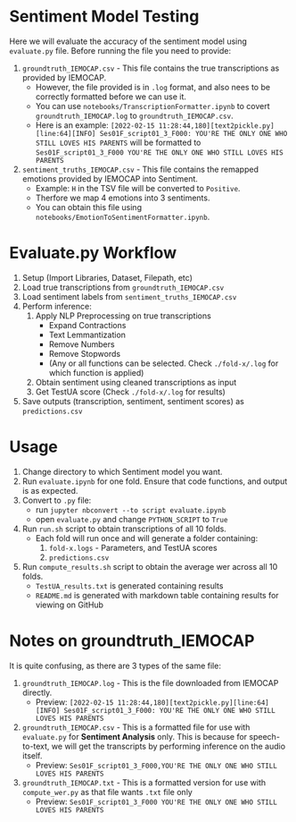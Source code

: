 # Sentiment Model Testing
Here we will evaluate the accuracy of the sentiment model using `evaluate.py` file. Before running the file you need to provide:
1. `groundtruth_IEMOCAP.csv` - This file contains the true transcriptions as provided by IEMOCAP. 
    - However, the file provided is in `.log` format, and also nees to be correctly formatted before we can use it. 
    - You can use `notebooks/TranscriptionFormatter.ipynb` to covert `groundtruth_IEMOCAP.log` to `groundtruth_IEMOCAP.csv`.
    - Here is an example: `[2022-02-15 11:28:44,180][text2pickle.py][line:64][INFO] Ses01F_script01_3_F000: YOU'RE THE ONLY ONE WHO STILL LOVES HIS PARENTS` will be formatted to `Ses01F_script01_3_F000 YOU'RE THE ONLY ONE WHO STILL LOVES HIS PARENTS`
2. `sentiment_truths_IEMOCAP.csv` - This file contains the remapped emotions provided by IEMOCAP into Sentiment.
    - Example: `H` in the TSV file will be converted to `Positive`.
    - Therfore we map 4 emotions into 3 sentiments.
    - You can obtain this file using `notebooks/EmotionToSentimentFormatter.ipynb`.

# Evaluate.py Workflow
1. Setup (Import Libraries, Dataset, Filepath, etc)
2. Load true transcriptions from `groundtruth_IEMOCAP.csv`
3. Load sentiment labels from `sentiment_truths_IEMOCAP.csv`
4. Perform inference: 
    1. Apply NLP Preprocessing on true transcriptions
        - Expand Contractions
        - Text Lemmantization
        - Remove Numbers
        - Remove Stopwords
        - (Any or all functions can be selected. Check `./fold-x/.log` for which function is applied)
    2. Obtain sentiment using cleaned transcriptions as input
    3. Get TestUA score (Check `./fold-x/.log` for results)
5. Save outputs (transcription, sentiment, sentiment scores) as `predictions.csv`

# Usage
1. Change directory to which Sentiment model you want.
2. Run `evaluate.ipynb` for one fold. Ensure that code functions, and output is as expected.
3. Convert to `.py` file:
    - run `jupyter nbconvert --to script evaluate.ipynb`
    - open `evaluate.py` and change `PYTHON_SCRIPT` to `True`
4. Run `run.sh` script to obtain transcriptions of all 10 folds.
    - Each fold will run once and will generate a folder containing:
        1. `fold-x.logs` - Parameters, and TestUA scores
        2. `predictions.csv`
5. Run `compute_results.sh` script to obtain the average wer across all 10 folds.
    - `TestUA_results.txt` is generated containing results
    - `README.md` is generated with markdown table containing results for viewing on GitHub

# Notes on groundtruth_IEMOCAP
It is quite confusing, as there are 3 types of the same file:
1. `groundtruth_IEMOCAP.log` - This is the file downloaded from IEMOCAP directly.
    - Preview: `[2022-02-15 11:28:44,180][text2pickle.py][line:64][INFO] Ses01F_script01_3_F000: YOU'RE THE ONLY ONE WHO STILL LOVES HIS PARENTS`
2. `groundtruth_IEMOCAP.csv` - This is a formatted file for use with `evaluate.py` for **Sentiment Analysis** only. This is because for speech-to-text, we will get the transcripts by performing inference on the audio itself.
    - Preview: `Ses01F_script01_3_F000,YOU'RE THE ONLY ONE WHO STILL LOVES HIS PARENTS`
3. `groundtruth_IEMOCAP.txt` - This is a formatted version for use with `compute_wer.py` as that file wants `.txt` file only
    - Preview: `Ses01F_script01_3_F000 YOU'RE THE ONLY ONE WHO STILL LOVES HIS PARENTS`
